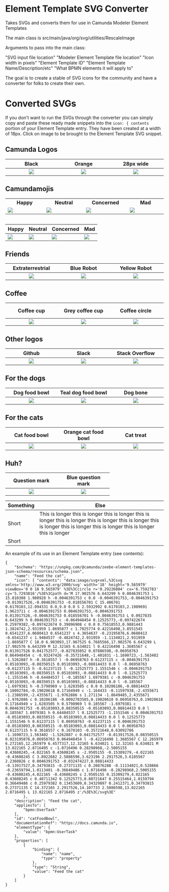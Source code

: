 # Element Template SVG Converter
Takes SVGs and converts them for use in Camunda Modeler Element Templates

The main class is src/main/java/org/svg/utilities/RescaleImage

Arguments to pass into the main class:

"SVG input file location" "Modeler Element Template file location" "Icon width in pixels" "Element Template ID" "Element Template Name/Description/etc" "What BPMN elements it will apply to"

The goal is to create a stable of SVG icons for the community and have a converter for folks to create their own.

# Converted SVGs
If you don't want to run the SVGs through the converter you can simply copy and paste these ready made snippets into the ```icon: { contents``` portion of your Element Template entry. They have been created at a width of 18px. Click on image to be brought to the Element Template SVG snippet.


<h2> Camunda Logos </h2>

| <div style="width:150px">Black</div> | <div style="width:150px">Orange</div>|<div style="width:150px">28px wide</div>|<div style="width:150px">Animated Classic</div>|<div style="width:150px">Classic</div>|
| :---: | :---: | :---: | :---: | :---: |
|[![](./svgs/new-camunda-logo.svg)](./converted-svg-snippets/CamundaLogo.txt)|[![](./svgs/new-camunda-logo-orange.svg)](./converted-svg-snippets/orangeCamundaLogo.txt)|[![](./svgs/Logo_Black.svg)](./converted-svg-snippets/camunda.txt)| [![](./svgs/old-logo-animated_CSS.svg)](./converted-svg-snippets/CamundaClassicLogoAnimated.txt)|[![](./svgs/old-camunda-logo.svg)](./converted-svg-snippets/CamundaClassicLogo.txt)|

<h2> Camundamojis </h2>
<table>
<tr><td width="150px" align=center><b>Happy</b></td><td width="150px" align=center><b>Neutral</b></td><td width="150px" align=center><b>Concerned</b></td><td width="150px" align=center><b>Mad</b></td></tr>
<tr><td><a href="./converted-svg-snippets/happy.txt"><img src="./svgs/Emoji-Happy-Yes.svg"></a></td><td><img src="./svgs/Emoji-Neutral.svg"></td><td><img src="./svgs/Emoji-Concerned.svg"></td><td><img src="./svgs/Emoji-Mad-No.svg"></td></tr>
<table>

|Happy|Neutral|Concerned|Mad|
| --------------- | --------------- | --------------- | --------------- |
|[![](./svgs/Emoji-Happy-Yes.svg)](./converted-svg-snippets/happy.txt)|[![](./svgs/Emoji-Neutral.svg)](./converted-svg-snippets/meh.txt)|[![](./svgs/Emoji-Concerned.svg)](./converted-svg-snippets/emojiConcerned.txt)|[![](./svgs/Emoji-Mad-No.svg)](./converted-svg-snippets/mad.txt)|

<h2> Friends </h2>

| <div style="width:150px">Extraterrestrial </div> | <div style="width:150px">Blue Robot</div>|<div style="width:150px">Yellow Robot</div>|<div style="width:150px">Green Monster</div>|<div style="width:150px">Orange Monster</div>|
| :---: | :---: | :---: | :---: | :---: |
|[![](./svgs/Friendly-Alien.svg)](./converted-svg-snippets/alien.txt)|[![](./svgs/Robot-Blue.svg)](./converted-svg-snippets/blueRobot.txt)|[![](./svgs/Robot-Yellow.svg)](./converted-svg-snippets/yellowRobot.txt)|[![](./svgs/Monster-Green.svg)](./converted-svg-snippets/greenMonster.txt)|[![](./svgs/Monster-Orange.svg)](./converted-svg-snippets/orangeMonster.txt)|

<h2> Coffee </h2>

| <div style="width:150px">Coffee cup</div> | <div style="width:150px">Grey coffee cup</div>|<div style="width:150px">Coffee circle</div>|<div style="width:150px">Yellow coffee circle</div>|
| :---: | :---: | :---: | :---: |
|[![](./svgs/coffee-cup.svg)](./converted-svg-snippets/coffeeCup.txt)|[![](./svgs/coffee-cup-grey.svg)](./converted-svg-snippets/greyCoffeeCup.txt)|[![](./svgs/coffee-circle.svg)](./converted-svg-snippets/coffeeCircle.txt)|[![](./svgs/coffee-circle-yellow.svg)](./converted-svg-snippets/yellowCoffeeCircle.txt)|

<h2> Other logos </h2>

|<div style="width:150px">Github</div>|<div style="width:150px">Slack</div>|<div style="width:150px">Stack Overflow</div>|<div style="width:150px">Twitter</div>|<div style="width:150px">YouTube</div>|<div style="width:150px">Facebook</div>|
| :---: | :---: | :---: | :---: | :---: | :---: |
|[![](./svgs/github_black.svg)](./converted-svg-snippets/github_black.txt)|[![](./svgs/slack_black.svg)](./converted-svg-snippets/slack_black.txt)|[![](./svgs/stack-overflow_black.svg)](./converted-svg-snippets/stack-overflow_black.txt)|[![](./svgs/twitter_black.svg)](./converted-svg-snippets/twitter_black.txt)|[![](./svgs/youtube_black.svg)](./converted-svg-snippets/youtube_black.txt)|[![](./svgs/facebook_black.svg)](./converted-svg-snippets/facebook_black.txt)|


<h2> For the dogs </h2>

| <div style="width:150px">Dog food bowl</div> | <div style="width:150px">Teal dog food bowl</div>|<div style="width:150px">Dog bone</div>|<div style="width:150px">Teal dog bone</div>|
| :---: | :---: | :---: | :---: |
|[![](./svgs/dog-food-bowl.svg)](./converted-svg-snippets/dogFoodBowl.txt)|[![](./svgs/dog-food-bowl-teal.svg)](./converted-svg-snippets/tealDogFoodBowl.txt)|[![](./svgs/dog-food-bone.svg)](./converted-svg-snippets/dogBone.txt)|[![](./svgs/dog-food-bone-teal.svg)](./converted-svg-snippets/tealDogBone.txt)|

<h2> For the cats </h2>

| <div style="width:150px">Cat food bowl</div> | <div style="width:150px">Orange cat food bowl</div>|<div style="width:150px">Cat treat</div>|<div style="width:150px">Orange cat treat</div>|
| :---: | :---: | :---: | :---: |
|[![](./svgs/cat-food-bowl.svg)](./converted-svg-snippets/catFoodBowl.txt)|[![](./svgs/cat-food-bowl-orange.svg)](./converted-svg-snippets/orangeCatFoodBowl.txt)|[![](./svgs/cat-food-fish-bone.svg)](./converted-svg-snippets/fishTreat.txt)|[![](./svgs/cat-food-fish-bone-orange.svg)](./converted-svg-snippets/orangeFishTreat.txt)|

<h2> Huh? </h2>

| <div style="width:150px">Question mark</div> | <div style="width:150px">Blue question mark</div>|
| :---: | :---: |
|[![](./svgs/question-mark.svg)](./converted-svg-snippets/questionMark.txt)|[![](./svgs/question-mark-blue.svg)](./converted-svg-snippets/blueQuestionMark.txt)|

| Something | Else |
|---------------|------------------------------------------------------------------------------------------------------|
| Short | This is longer this is longer this is longer this is longer this is longer this is longer this is longer this is longer this is longer this is longer this is longer this is longer |
| Short | |

An example of its use in an Element Template entry (see contents):

```
{
	"$schema": "https://unpkg.com/@camunda/zeebe-element-templates-json-schema/resources/schema.json",
	"name": "Feed the cat",
	"icon": { "contents": "data:image/svg+xml,%3Csvg xmlns='http://www.w3.org/2000/svg' width='18' height='9.565979' viewBox='0 0 18 9.565979' %3E%3Ccircle r='0.29226804' cx='6.7592783' cy='5.7293816'/%3E%3Cpath d='M 17.902576 6.643299 h 0.0046391753 L 15.810308 1.980928 h -0.0046391753 c 0.0 -0.0046391753,-0.0046391753 -0.013917526,-0.0046391753 -0.018556701 C 15.406701 0.6170103,12.094331 0.0,9.0 0.0 S 2.5932992 0.6170103,2.1989691 1.9623711 c -0.0046391753 0.0046391753,-0.0046391753 0.013917526,-0.0046391753 0.018556701 h -0.0046391753 L 0.0927835 6.643299 h 0.0046391753 c -0.064948454 0.12525773,-0.097422674 0.25979382,-0.097422674 0.39896908 c 0.0 0.75618553,0.9881443 1.3824742,2.931959 1.8695877 c 1.7025774 0.42216498,3.8551545 0.6541237,6.0680413 0.6541237 s 4.3654637 -0.23195876,6.0680413 -0.6541237 c 1.9484537 -0.4824742,2.931959 -1.1134021,2.931959 -1.8695877 C 18.0 6.903093,17.967525 6.7685566,17.902576 6.643299 L 17.902576 6.643299 M 12.32165 6.634021 l 0.42216498 1.3685567 c 0.013917526 0.041752577,-0.027835052 0.07886598,-0.06958763 0.064948454 c -0.93247426 -0.35721648,-1.401031 -1.1690723,-1.563402 -1.5262887 h -0.3618557 l -0.06958763 0.61237115 c -0.0046391753 0.05103093,-0.08350515 0.05103093,-0.08814433 0.0 l -0.06958763 -0.61237115 h -0.61237115 l -0.12525773 1.1551546 c -0.0046391753 0.05103093,-0.08350515 0.05103093,-0.08814433 0.0 l -0.12525773 -1.1551546 h -0.64484537 l -0.185567 1.6979381 c -0.0046391753 0.05103093,-0.08350515 0.05103093,-0.08814433 0.0 l -0.185567 -1.6979381 h -0.5798969 v 1.6283505 c 0.0 0.10206186,-0.08814433 0.18092784,-0.19020618 0.17164949 c -1.164433 -0.11597938,-2.4355671 -1.2386599,-2.4355671 -1.9762886 s 1.271134 -1.8649485,2.4355671 -1.9762886 c 0.10206186 -0.0092783505,0.19020618 0.06958763,0.19020618 0.17164949 v 1.6283505 h 0.5798969 l 0.185567 -1.6979381 c 0.0046391753 -0.05103093,0.08350515 -0.05103093,0.08814433 0.0 l 0.185567 1.6979381 h 0.64484537 l 0.12525773 -1.1551546 c 0.0046391753 -0.05103093,0.08350515 -0.05103093,0.08814433 0.0 l 0.12525773 1.1551546 h 0.61237115 l 0.06958763 -0.61237115 c 0.0046391753 -0.05103093,0.08350515 -0.05103093,0.08814433 0.0 l 0.06958763 0.61237115 h 0.3618557 c 0.1670103 -0.35721648,0.63092786 -1.1690723,1.563402 -1.5262887 c 0.041752577 -0.013917526,0.08350515 0.023195876,0.06958763 0.064948454 l -0.42216498 1.3685567 C 12.265979 6.272165,12.265979 6.4577317,12.32165 6.634021 L 12.32165 6.634021 M 13.022165 2.8716495 c -1.0716496 0.28298968,-2.5005155 0.43608245,-4.022165 0.43608245 s -2.9505155 -0.15309279,-4.022165 -0.43608245 C 3.8922682 2.5886598,3.623196 2.2917526,3.6185567 2.2360826 c 0.0046391753 -0.032474227,0.08814433 -0.13917527,0.34793815 -0.27371135 c 0.20876288 -0.11134021,0.528866 -0.23659794,1.0113401 -0.36649486 c 1.0716496 -0.28298968,2.5005155 -0.43608245,4.022165 -0.43608245 s 2.9505155 0.15309279,4.022165 0.43608245 c 0.48711342 0.12525773,0.80721647 0.25515464,1.0159794 0.36649486 c 0.25979382 0.13453609,0.34329897 0.2412371,0.34793815 0.27371135 C 14.372165 2.2917526,14.107733 2.5886598,13.022165 2.8716495 L 13.022165 2.8716495 z'/%3E%3C/svg%3E"
		},
	"description": "Feed the cat",
	"appliesTo": [
		"bpmn:UserTask"
	],
	"id": "catFoodBowl",
	"documentationRef": "https://docs.camunda.io",
	"elementType": {
		"value": "bpmn:UserTask"
	},
	"properties": [
		{
			"binding": {
				"name": "name",
				"type": "property"
			},
			"type": "String",
			"value": "Feed the cat"
		}
	]
}
```


